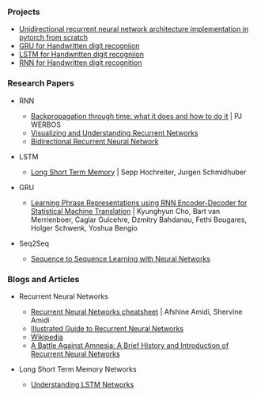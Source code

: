 ### Projects
- [Unidirectional recurrent neural network architecture implementation in pytorch from scratch](./recurrent_nerual_network_architecture_from_scratch_in_pytorch.py)
- [GRU for Handwritten digit recogniion](./gated_recurrent_networks_for_handwritten_digit_recognition_with_pytorch.ipynb)
- [LSTM for Handwritten digit recogniion](./long_short-term_network_for_hand_written_digit_recognition_with_pytorch.ipynb)
- [RNN for Handwritten digit recognition](./recurrent_nerual_network_for_hand_written_digit_recognition_with_pytorch.ipynb)

### Research Papers
- RNN
    - [Backpropagation through time: what it does and how to do it](https://axon.cs.byu.edu/Dan/678/papers/Recurrent/Werbos.pdf) | PJ WERBOS
    - [Visualizing and Understanding Recurrent Networks](https://arxiv.org/abs/1506.02078)
    - [Bidirectional Recurrent Neural Network](https://ieeexplore.ieee.org/document/650093)

- LSTM
    - [Long Short Term Memory](https://www.bioinf.jku.at/publications/older/2604.pdf) | Sepp Hochreiter, Jurgen Schmidhuber
- GRU
    - [Learning Phrase Representations using RNN Encoder-Decoder for Statistical Machine Translation](https://arxiv.org/pdf/1406.1078v3.pdf) |  Kyunghyun Cho, Bart van Merrienboer, Caglar Gulcehre, Dzmitry Bahdanau, Fethi Bougares, Holger Schwenk, Yoshua Bengio
- Seq2Seq
    - [Sequence to Sequence Learning with Neural Networks](https://arxiv.org/abs/1409.3215)

### Blogs and Articles
- Recurrent Neural Networks
    - [Recurrent Neural Networks cheatsheet](https://stanford.edu/~shervine/teaching/cs-230/cheatsheet-recurrent-neural-networks) | Afshine Amidi, Shervine Amidi
    - [Illustrated Guide to Recurrent Neural Networks](https://towardsdatascience.com/illustrated-guide-to-recurrent-neural-networks-79e5eb8049c9)
    - [Wikipedia](https://en.wikipedia.org/wiki/Recurrent_neural_network)
    - [A Battle Against Amnesia: A Brief History and Introduction of Recurrent Neural Networks](https://towardsdatascience.com/a-battle-against-amnesia-a-brief-history-and-introduction-of-recurrent-neural-networks-50496aae6740)

- Long Short Term Memory Networks
    - [Understanding LSTM Networks](https://colah.github.io/posts/2015-08-Understanding-LSTMs/)

